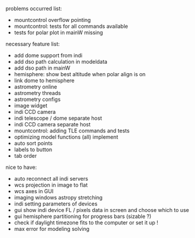 problems occurred list:

- mountcontrol overflow pointing
- mountcontrol: tests for all commands available
- tests for polar plot in mainW missing


necessary feature list:

- add dome support from indi
- add dso path calculation in modeldata
- add dso path in mainW
- hemisphere: show best altitude when polar align is on
- link dome to hemisphere
- astrometry online
- astrometry threads
- astrometry configs
- image widget
- indi CCD camera
- indi telescope / dome separate host
- indi CCD camera separate host
- mountcontrol: adding TLE commands and tests
- optimizing model functions (all) implement
- auto sort points
- labels to button
- tab order

nice to have:

- auto reconnect all indi servers
- wcs projection in image to flat
- wcs axes in GUI
- imaging windows astropy stretching
- indi setting parameters of devices
- gui show indi device FL / pixels data in screen and choose which to use
- gui hemisphere partitioning for progress bars (sizable ?)
- check if daylight timezone fits to the computer or set it up !
- max error for modeling solving
